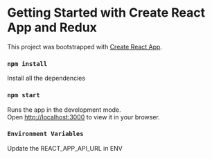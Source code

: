 # Getting Started with Create React App and Redux

This project was bootstrapped with [Create React App](https://github.com/facebook/create-react-app).

### `npm install`
Install all the dependencies

### `npm start`

Runs the app in the development mode.\
Open [http://localhost:3000](http://localhost:3000) to view it in your browser.

### `Environment Variables`
Update the REACT_APP_API_URL in ENV